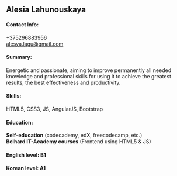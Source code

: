 ## Alesia Lahunouskaya
#### Contact Info: 
+375296883956<br/>
alesya.lagu@gmail.com
#### Summary:
Energetic and passionate, aiming to improve permanently all needed knowledge and professional skills for using it to achieve the greatest results, the best effectiveness and productivity.
#### Skills:
HTML5, CSS3, JS, AngularJS, Bootstrap
#### Education:
**Self-education** (codecademy, edX, freecodecamp, etc.)<br/>
**Belhard IT-Academy courses** (Frontend using HTML5 & JS)
#### English level: **B1**
#### Korean level: **A1**